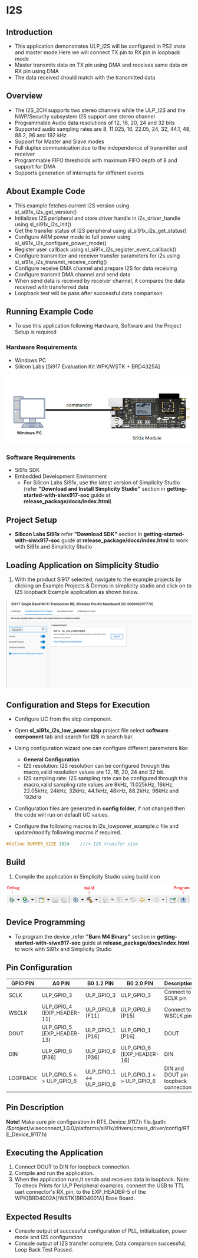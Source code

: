 # I2S

## Introduction

- This application demonstrates ULP_I2S will be configured in PS2 state and master mode.Here we will connect TX pin to RX pin in loopback mode
- Master transmits data on TX pin using DMA and receives same data on RX pin using DMA
- The data received should match with the transmitted data

## Overview

- The I2S_2CH supports two stereo channels while the ULP_I2S and the NWP/Security subsystem I2S support one stereo channel
- Programmable Audio data resolutions of 12, 16, 20, 24 and 32 bits
- Supported audio sampling rates are 8, 11.025, 16, 22.05, 24, 32, 44.1, 48, 88.2, 96 and 192 kHz
- Support for Master and Slave modes
- Full duplex communication due to the independence of transmitter and receiver
- Programmable FIFO thresholds with maximum FIFO depth of 8 and support for DMA
- Supports generation of interrupts for different events

## About Example Code

- This example fetches current I2S version using sl_si91x_i2s_get_version()
- Initializes I2S peripheral and store driver handle in i2s_driver_handle using sl_si91x_i2s_init()
- Get the transfer status of I2S peripheral using sl_si91x_i2s_get_status()
- Configure ARM power mode to full power using sl_si91x_i2s_configure_power_mode()
- Register user callback using sl_si91x_i2s_register_event_callback()
- Configure transmitter and receiver transfer parameters for i2s using sl_si91x_i2s_transmit_receive_config()
- Configure receive DMA channel and prepare I2S for data receiving
- Configure transmit DMA channel and send data
- When send data is received by receiver channel, it compares the data received with transferred data
- Loopback test will be pass after successful data comparison.

## Running Example Code

- To use this application following Hardware, Software and the Project Setup is required

### Hardware Requirements

- Windows PC
- Silicon Labs [Si917 Evaluation Kit WPK/WSTK + BRD4325A]

![Figure: Introduction](resources/readme/image505a.png)

### Software Requirements

- Si91x SDK
- Embedded Development Environment
  - For Silicon Labs Si91x, use the latest version of Simplicity Studio (refer **"Download and Install Simplicity Studio"** section in **getting-started-with-siwx917-soc** guide at **release_package/docs/index.html**)

## Project Setup

- **Silicon Labs Si91x** refer **"Download SDK"** section in **getting-started-with-siwx917-soc** guide at **release_package/docs/index.html** to work with Si91x and Simplicity Studio

## Loading Application on Simplicity Studio

1. With the product Si917 selected, navigate to the example projects by clicking on Example Projects & Demos
   in simplicity studio and click on to I2S loopback Example application as shown below.

![Figure: Selecting Example project](resources/readme/image505b.png)

## Configuration and Steps for Execution

- Configure UC from the slcp component.
- Open **sl_si91x_i2s_low_power.slcp** project file select **software component** tab and search for **I2S** in search bar.
- Using configuration wizard one can configure different parameters like:
  - **General Configuration**
  - I2S resolution: I2S resolution can be configured through this macro,valid resolution values are 12, 16, 20, 24 and 32 bit.
  - I2S sampling rate: I2S sampling rate can be configured through this macro,valid sampling rate values are 
    8kHz, 11.025kHz, 16kHz, 22.05kHz, 24kHz, 32kHz, 44.1kHz, 48kHz, 88.2kHz, 96kHz and 192kHz
- Configuration files are generated in **config folder**, if not changed then the code will run on default UC values.

- Configure the following macros in i2s_lowpower_example.c file and update/modify following macros if required.

```C
#define BUFFER_SIZE 1024    ///< I2S transfer size
```

## Build

1. Compile the application in Simplicity Studio using build icon

![Figure: Build run and Debug](resources/readme/image505c.png)

## Device Programming

- To program the device ,refer **"Burn M4 Binary"** section in **getting-started-with-siwx917-soc** guide at **release_package/docs/index.html** to work with Si91x and Simplicity Studio

## Pin Configuration

| GPIO PIN | A0 PIN | B0 1.2 PIN | B0 2.0 PIN |Description |
| --- | ---  | --- | --- | --- |
| SCLK | ULP_GPIO_3 | ULP_GPIO_3 | ULP_GPIO_3 | Connect to SCLK pin |
| WSCLK | ULP_GPIO_4 [EXP_HEADER-11] | ULP_GPIO_8 [F11] | ULP_GPIO_8 [P15] | Connect to WSCLK pin |
| DOUT | ULP_GPIO_5 [EXP_HEADER-13] | ULP_GPIO_1 [P16] | ULP_GPIO_1 [P16] | DOUT |
| DIN | ULP_GPIO_6 [P36] | ULP_GPIO_6 [P36] | ULP_GPIO_6 [EXP_HEADER-16]  | DIN |
| LOOPBACK | ULP_GPIO_5 <-> ULP_GPIO_6 | ULP_GPIO_1  <-> ULP_GPIO_6  | ULP_GPIO_1  <-> ULP_GPIO_6 | DIN and DOUT pin loopback connection|

## Pin Description

**Note!** Make sure pin configuration in RTE_Device_9117.h file.(path: /$project/wiseconnect_1.0.0/platforms/si91x/drivers/cmsis_driver/config/RTE_Device_9117.h)

## Executing the Application

1. Connect DOUT to DIN for loopback connection.
2. Compile and run the application.
3. When the application runs,It sends and receives data in loopback.
Note: To check Prints for ULP Peripheral examples, connect the USB to TTL uart connector's RX_pin,
to the EXP_HEADER-5 of the WPK[BRD4002A]/WSTK[BRD4001A] Base Board.

## Expected Results

- Console output of successful configuration of PLL, initialization, power mode and I2S configuration
- Console output of I2S transfer complete, Data comparison successful, Loop Back Test Passed.
